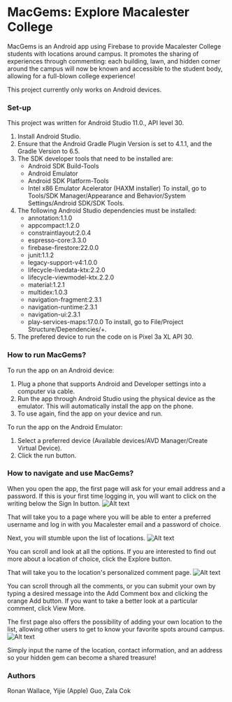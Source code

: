 # MacGems: Explore Macalester College

MacGems is an Android app using Firebase to provide Macalester College students with locations around campus. It promotes the sharing of experiences through commenting: each building, lawn, and hidden corner around the campus will now be known and accessible to the student body, allowing for a full-blown college experience!

This project currently only works on Android devices.

### Set-up
This project was written for Android Studio 11.0., API level 30.

1. Install Android Studio.
2. Ensure that the Android Gradle Plugin Version is set to 4.1.1, and the Gradle Version to 6.5.
3. The SDK developer tools that need to be installed are:
      - Android SDK Build-Tools
      - Android Emulator
      - Android SDK Platform-Tools
      - Intel x86 Emulator Acelerator (HAXM installer)
To install, go to Tools/SDK Manager/Appearance and Behavior/System Settings/Android SDK/SDK Tools.
4. The following Android Studio dependencies must be installed:
      - annotation:1.1.0
      - appcompact:1.2.0
      - constraintlayout:2.0.4
      - espresso-core:3.3.0
      - firebase-firestore:22.0.0
      - junit:1.1.2
      - legacy-support-v4:1.0.0
      - lifecycle-livedata-ktx:2.2.0
      - lifecycle-viewmodel-ktx.2.2.0
      - material:1.2.1
      - multidex:1.0.3
      - navigation-fragment:2.3.1
      - navigation-runtime:2.3.1
      - navigation-ui:2.3.1
      - play-services-maps:17.0.0
To install, go to File/Project Structure/Dependencies/+.
5. The prefered device to run the code on is Pixel 3a XL API 30.
      
### How to run MacGems?
To run the app on an Android device:
1. Plug a phone that supports Android and Developer settings into a computer via cable.
2. Run the app through Android Studio using the physical device as the emulator. This will automatically install the app on the phone.
3. To use again, find the app on your device and run.

To run the app on the Android Emulator:
1. Select a preferred device (Available devices/AVD Manager/Create Virtual Device).
2. Click the run button.

### How to navigate and use MacGems?
When you open the app, the first page will ask for your email address and a password. If this is your first time logging in, you will want to click on the writing below the Sign In button.
![Alt text](https://github.com/zcok29/ApronzApp/blob/screenshots/loginpage.jpg?raw=true "Login Pic")

That will take you to a page where you will be able to enter a preferred username and log in with you Macalester email and a password of choice. 

Next, you will stumble upon the list of locations.
![Alt text](https://github.com/zcok29/ApronzApp/blob/screenshots/loginpage.jpg?raw=true "Locations Pic")

You can scroll and look at all the options. If you are interested to find out more about a location of choice, click the Explore button.

That will take you to the location's personalized comment page.
![Alt text](https://github.com/zcok29/ApronzApp/blob/screenshots/commentpage.jpg?raw=true "Comments Pic")

You can scroll through all the comments, or you can submit your own by typing a desired message into the Add Comment box and clicking the orange Add button. If you want to take a better look at a particular comment, click View More.

The first page also offers the possibility of adding your own location to the list, allowing other users to get to know your favorite spots around campus. 
![Alt text](https://github.com/zcok29/ApronzApp/blob/screenshots/addlocationscrean.jpg?raw=true "Add Location Pic")

Simply input the name of the location, contact information, and an address so your hidden gem can become a shared treasure! 

### Authors
Ronan Wallace, Yijie (Apple) Guo, Zala Cok
